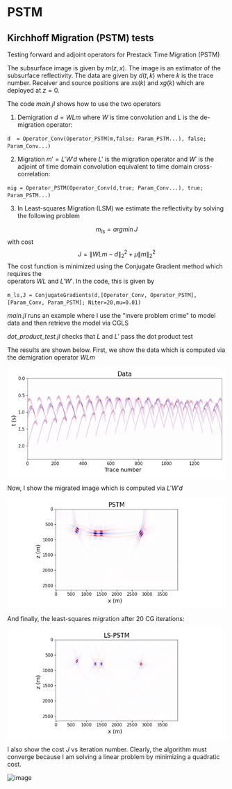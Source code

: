 # PSTM
## Kirchhoff Migration (PSTM) tests 

Testing forward and adjoint operators for Prestack Time Migration (PSTM)

The subsurface image is given by $m(z,x)$.  The image is an estimator of the subsurface reflectivity. The data are given by $d(t,k)$ where $k$ is the trace number. Receiver and source positions are $xs(k)$ and $xg(k)$ which are deployed at $z=0$. 

The code *main.jl* shows how to use the two operators

1) Demigration $d =W L m$  where $W$ is time convolution and $L$ is the de-migration operator:

  `d  = Operator_Conv(Operator_PSTM(m,false; Param_PSTM...), false; Param_Conv...)`

2) Migration $m' = L'W' d$ where $L'$ is the migration operator and $W'$ is the adjoint of time domain 
convolution equivalent to time domain cross-correlation:

`mig = Operator_PSTM(Operator_Conv(d,true; Param_Conv...), true; Param_PSTM...)`

3) In Least-squares Migration (LSM) we estimate the reflectivity by solving
the following problem

$$m_{ls} = argmin\,{J}$$ with cost $$J = \| WL m - d\|_2^2 + \mu \| m\|_2^2$$
 The cost function is minimized using the Conjugate Gradient method which requires the  
operators $WL$ and $L'W'$. In the code, this is given by 


`m_ls,J = ConjugateGradients(d,[Operator_Conv, Operator_PSTM],[Param_Conv, Param_PSTM]; Niter=20,mu=0.01)`


*main.jl* runs an example where I use the "invere problem crime" to model data and then retrieve the model via CGLS

*dot_product_test.jl* checks that $L$ and $L'$ pass the dot product test

The results are shown below. First, we show the data which is computed via the demigration operator $WLm$ 

![image](./figs/figure1.png)

Now, I show the migrated image which is computed via $L'W'd$

![image](./figs/figure2.png)

And finally, the least-squares migration after $20$ CG iterations:

![image](./figs/figure3.png)

I also show the cost $J$ vs iteration number. Clearly, the algorithm must converge because I am solving
a linear problem by minimizing a quadratic cost. 

![image](,/figs/figure4.png)